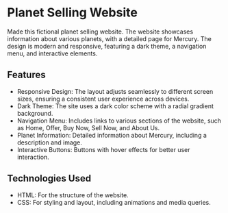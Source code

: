 # Planet Selling Website

Made this fictional planet selling website. The website showcases information about various planets, with a detailed page for Mercury. The design is modern and responsive, featuring a dark theme, a navigation menu, and interactive elements.


## Features 

- Responsive Design: The layout adjusts seamlessly to different screen sizes, ensuring a consistent user experience across devices.
- Dark Theme: The site uses a dark color scheme with a radial gradient background.
- Navigation Menu: Includes links to various sections of the website, such as Home, Offer, Buy Now, Sell Now, and About Us.
- Planet Information: Detailed information about Mercury, including a description and image.
- Interactive Buttons: Buttons with hover effects for better user interaction.


## Technologies Used

- HTML: For the structure of the website.
- CSS: For styling and layout, including animations and media queries.
